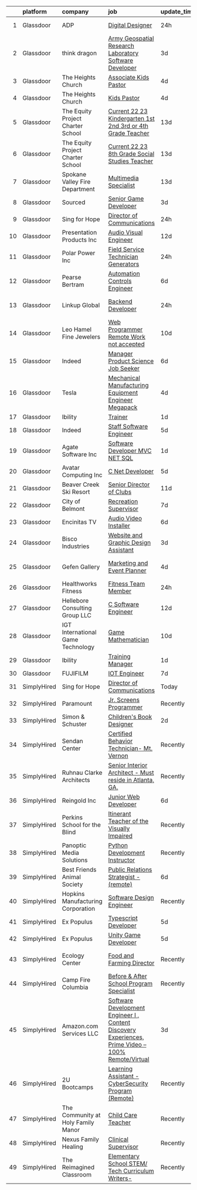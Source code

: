 

|    | platform    | company                            | job                                                                                                                                                                                                                                                                                                                                                                                                                                                                                                                                                                                                                                                                                                                                                                                                                                                                                                                                                                                                                                                                                                                                                                                                                                                                                                                                                                                                                                             | update_time   | location          |
|---:|:------------|:-----------------------------------|:------------------------------------------------------------------------------------------------------------------------------------------------------------------------------------------------------------------------------------------------------------------------------------------------------------------------------------------------------------------------------------------------------------------------------------------------------------------------------------------------------------------------------------------------------------------------------------------------------------------------------------------------------------------------------------------------------------------------------------------------------------------------------------------------------------------------------------------------------------------------------------------------------------------------------------------------------------------------------------------------------------------------------------------------------------------------------------------------------------------------------------------------------------------------------------------------------------------------------------------------------------------------------------------------------------------------------------------------------------------------------------------------------------------------------------------------|:--------------|:------------------|
|  1 | Glassdoor   | ADP                                | [Digital Designer](https://www.glassdoor.com/partner/jobListing.htm?pos=120&ao=1110586&s=58&guid=000001837dd717deadc3239549467280&src=GD_JOB_AD&t=SR&vt=w&cs=1_cbaf97b2&cb=1664263592474&jobListingId=1008164340363&cpc=61E17551093C17CB&jrtk=3-0-1gdute60dkcns801-1gdute60vgfqm801-c542f06ba7890b05--6NYlbfkN0BdBocYeX87Z3tbYO-a3tIUonBsExDdYt9uQcyNDOozXnkVd5hTI060SA16-7J-1U4gNasfzzHj8hTaHnKznjAGMTX4Bdeb4IH7DTYtpNsyEUSDcdm_rTQNTAm_mZp-MClucgbxwKAIzmHHrzlzVa-8WjdAajspBU1vwU9xeGHz4IZHth63GocuXzFn31Jjsj_S4ZpFzQ_uMjA-2UnQo1OqjwmFu-5on3DR7nA3Q2NQxiLxm6DyDXVeRMTchotRCKzfnEHv0Mctd7JwlFF6c_uFcpLHicXEQjtQY7cUk03ESQpWg_YJ88S_GRMft5HZqtfrskmNDTR3SQ-7lfv-g73RaoRUU3jliCKsXnQHZHz4tXd3L-Fe6NEauOWY4PCgdgWY2g_pMuIR7ef6DwKmduw5oiKO9gvXnhl8AlVXJqP7e74n_w5OHDFTtFINg7ds0q8FubOvL_MwXsP0KWP77WXuKjpzbkcdTjU6Ug5qaY8hBsZ_b8E44pxAQ4If23eUdjLTLzcAkJbjNJdJRnj20ulf7h_t4csXJ6bZtRdzsae62BUtB56W4itXO-D5v0bsEG0%3D)                                                                                                                                                                                                                                                                                                                                                                                                                                                                                                                            | 24h           | Roseland, NJ      |
|  2 | Glassdoor   | think dragon                       | [Army Geospatial Research Laboratory   Software Developer](https://www.glassdoor.com/partner/jobListing.htm?pos=115&ao=1110586&s=58&guid=000001837dd717deadc3239549467280&src=GD_JOB_AD&t=SR&vt=w&ea=1&cs=1_ed69733c&cb=1664263592473&jobListingId=1008158410222&cpc=AE484BB564079092&jrtk=3-0-1gdute60dkcns801-1gdute60vgfqm801-a152bfa43b9b9e6b--6NYlbfkN0ACTeRvGRFS6hadW-07x_K1RnsIE8OdH4tufuZ5eRAiXiBMjpttGdYmttH68yNR48DRuxDYwRlyUrQ7HEIkoVcvVDfboow4HWxBya_PgPjwhi5z7LlqntkHLwcvRpqCTa9g2y63XpVZmp5q5-HvirU-crutFGiesJuafjy90rlW0HMrsrIAKbuSxvTauC8IZXR3W-x1FDA23p8zBEmmBZnzELwg4cu26SAdgjvLcXnSbqM_mIt0B6TzT8i0ET3wGlUzg_3BmpzLH7S0IiXe_AVlzNYwjv8YLlg2L_KC5uVox9hqRoaKVFYZHsaObO28Sn8mnQPHQaSRZQ_gISVqZlBRpXM7E9rF0fe7-Pdecah2ba6RZOa6hdWLh4F0JIj9Zl7nuMHOSHJ2VhE3LqYV1XWVkQEVgjmlmxfkfw0TIVeATCigKoVTEhGox4QgUCeuJipilykCFzDLaKlpSpZN-AFpiwXhy3rtb9kADrJOFznTpr1qRmkTQ2092uAv5uIrGy_m0vluVhPsKtJhYCIEGQYN8NMaQe50H1cH2rxAnrP-tWtqJpx-cHWp)                                                                                                                                                                                                                                                                                                                                                                                                                                                                                             | 3d            | Fort Belvoir, VA  |
|  3 | Glassdoor   | The Heights Church                 | [Associate Kids Pastor](https://www.glassdoor.com/partner/jobListing.htm?pos=110&ao=1110586&s=58&guid=000001837dd717deadc3239549467280&src=GD_JOB_AD&t=SR&vt=w&ea=1&cs=1_b1ea4a06&cb=1664263592473&jobListingId=1008157025775&cpc=CA71C00C0B35B860&jrtk=3-0-1gdute60dkcns801-1gdute60vgfqm801-9a896b2fd7fea96f--6NYlbfkN0DLWr0FuvwmpNY589ecXM0wpB-l41nBtAe9mv-PvJGiqdBNCD9kFUaafqc19tVOgFvulvxJtVMXP2cAs3a45udw881bS6hxwH7XrBMvjkwlI96io14WN18LM5miVSGeU0uPcp66YBEU9kEyqDDFIn6VlhJw6OcgbSNQWItIPVYJ0akvb4DHJnDNXmK9HEbUtZQMub-CgcflKcLWI2JKMP0SmDEukcLaUKRz9l7Ls8FBaKzUeoZY9oTnJsSjJWshTcZdCVF6PntxZK16dQQmLkY0Gl_GusaoGmIvB1ZxbmkXt3-4T0TDjMQOd5hIsxRh7g5Z0aDJW7x2rtLr0YDkpt2_ayD-pERG_e7UlnxYTJ4FNowLWJTWYlY5aYAUvQRnATIpdnfb-NYnjd84Fx5smaYP8zCUpjg96i1svyrxwUfvOABKYG6rIEdIAYiUETOWgGaHKghQFGw4VIxnoQwvIWeaVhEUaFZ1Y4XkIjOpnS4-0kgyWzm3_uZQlHhwg3IUmoFnuTyRBNG5xw%3D%3D)                                                                                                                                                                                                                                                                                                                                                                                                                                                                                                                                                                    | 4d            | Richardson, TX    |
|  4 | Glassdoor   | The Heights Church                 | [Kids Pastor](https://www.glassdoor.com/partner/jobListing.htm?pos=101&ao=1110586&s=58&guid=000001837dd717deadc3239549467280&src=GD_JOB_AD&t=SR&vt=w&ea=1&cs=1_2f8e8b52&cb=1664263592471&jobListingId=1008157029926&cpc=CB3090077F653F67&jrtk=3-0-1gdute60dkcns801-1gdute60vgfqm801-66a268982be39739--6NYlbfkN0DLWr0FuvwmpNY589ecXM0wpB-l41nBtAe9mv-PvJGiqdBNCD9kFUaaMoWXKkg3PmIH0Wyad33Faeue6IyvMpJHCe7uc752UIAcG6Y6NFdyPMvCyVFRa37V8sROPrDqZrYWTcBNUwHJ_eHHIcy6MnlomKh-W7sUQ6eoSnU342nXH-Gx5lt2XD6L6cFdgRJNEU7McuIbmaSXiy5ilbxLwlHeD9TTPxeyjSs7SBLUA-bEY43MfJv1jgk7uNfHfyO5g7N6_1dSLSWY2K_vo7OWSXX_l1EGlzOTUv1edJiTdXNYnmDSf9WG9I2A1ilqNyRHeOZqPsooeZNFi7otPq8TcErDXgsP0gTCSknjjORnOwTY3n_DqV5AIbLndpuWs_CxCY_9WGKL1B4FcC6SWAItnR6-wxNnNZ-LuKOEAICh9dXJu1pIgiRTBhx-gpvQOln3H4jkF1idh1mMTq0paO8s1ZbzkMQuzA8KEMADlwDm466bjv6T8MRnmx-WgkRN8YHljuPHEquYJ9HZ_Q%3D%3D)                                                                                                                                                                                                                                                                                                                                                                                                                                                                                                                                                                              | 4d            | Richardson, TX    |
|  5 | Glassdoor   | The Equity Project Charter School  | [ Current 22 23  Kindergarten  1st  2nd  3rd  or 4th Grade Teacher](https://www.glassdoor.com/partner/jobListing.htm?pos=130&ao=1110586&s=58&guid=000001837dd717deadc3239549467280&src=GD_JOB_AD&t=SR&vt=w&cs=1_48e3ed1b&cb=1664263592475&jobListingId=1008137198642&cpc=BC94DADD91C18169&jrtk=3-0-1gdute60dkcns801-1gdute60vgfqm801-28ac9848ee1674b6--6NYlbfkN0C93upiE8thzg6xsLTjPJKvu7gGlu_IOQbmT2yelkdLsJXzC0kHcpQF3anZ5LRxxNMPTaK6ChwGJoP4zXixlMq3HTL3iu_uhnUEv7kBpPmNt6qlT9wIwWEuwo8HnV8tMxoAAq70Iw0-nDKpyxBmKmJURlLQkBG7I3fBlwr9iucck0HrBGX83dNG7mgH5i3z1pJEm1n1FerXMAVytVfbHlR0Ox5aa60HgFBgac3JtJwlRtC-VE9BXyEJktsIJVD9zkddit7WqPyON1I2GU3lchSFTKqw0K-GS4USVGqygVmoPbMHq_DknLktJmXat7qpPOVE9jh_O1uE7StOCpujAYfq8xpGVJB36KuWclOamgm0YDdChVJEljh0F4Jt6ay48j8_NvxfUkkBMjdJ1dhHjfVWPxwNj2fW1DuDccC_M4mj1RkOYJDCT3nx6-K3RpMBigY%3D)                                                                                                                                                                                                                                                                                                                                                                                                                                                                                                                                                                                                           | 13d           | New York, NY      |
|  6 | Glassdoor   | The Equity Project Charter School  | [ Current 22 23  8th Grade Social Studies Teacher](https://www.glassdoor.com/partner/jobListing.htm?pos=102&ao=1110586&s=58&guid=000001837dd717deadc3239549467280&src=GD_JOB_AD&t=SR&vt=w&cs=1_c8cd73f9&cb=1664263592471&jobListingId=1008137198643&cpc=4BE37DAE121B9405&jrtk=3-0-1gdute60dkcns801-1gdute60vgfqm801-71500745bc100390--6NYlbfkN0C93upiE8thzg6xsLTjPJKvu7gGlu_IOQbmT2yelkdLsJXzC0kHcpQF3cqYYict25-XGwHYEPkxvMgG2_LIzGOnOV3ET-4W9VHl2gDSJvlmBhkPL79T7iH-bcLV-V7Tf7FeR2h0dyH9mq0WN_A1DHyl-9eB-WxdDLS9-xLWS-O3iXVXKZg_XMfdYrx1mFIWT7mpGxOceZ-Y6gyHuZydE8yH2M2FgmGL1HH2sRfD4E0HkW4frDCVJwPtZsfiXLAILLR2YtAQ4hRfeIXw-TY9ddakRMrjt_B72pirx9xAjPj1r0ht2Nl5CNi_A8Z-ThVS7oEXhnssmPKfuLKSI8uoQCk-gnxBroJhX_ZTepelKNEW42JhPt64ELlUYcJFOtvGv0RcRfIVutBovwWBA1xfjO-hAYXjgFW32DEeb3VShpMAPb8UGtSwnOaTUrCq_eWtl1k%3D)                                                                                                                                                                                                                                                                                                                                                                                                                                                                                                                                                                                                                            | 13d           | New York, NY      |
|  7 | Glassdoor   | Spokane Valley Fire Department     | [Multimedia Specialist](https://www.glassdoor.com/partner/jobListing.htm?pos=121&ao=1110586&s=58&guid=000001837dd717deadc3239549467280&src=GD_JOB_AD&t=SR&vt=w&ea=1&cs=1_db5f802d&cb=1664263592474&jobListingId=1008137683547&cpc=4050D81B60456B41&jrtk=3-0-1gdute60dkcns801-1gdute60vgfqm801-8b41addf6e98c362--6NYlbfkN0C2SVAOpOeIWQkPp9EeCSLxTLheLRty2uanDx8E9nXZ3g7Cffj4cvvBc6Luu62IeSh63Gjc3BiW3gHdmv27RBQ2UL3xAtjI2M7F8vNeFdUoYhfkPoAzoA0biGlhf8UxaHD_fnVBWElKn72wxuIyPLi2C7nI5aNoQIc0hx_jM6Pj1zjAGFYnWoNtC7o9uIl7kc6gwah_DdSRods_1bhlOqgq7wiQY1IudNtQAwTO6gp-yQMmAPwq9pCDWcXBqlrIasTrJbQF4e2zK5rhyxkok2ol25JGM94o-hhlZmeTdgJEATs2pUHUf200PjvUKfB9XMZaW4Q2eB1oT476DEZRzcHDSwI_9TdYS5b6rHxv4g1sDewG9bqLlZCDnTRnrlFWtVYglEnIFLMthdWtLIxcTlAHjBTKjw5gTN9FnjDVmZhTWfXZ8rtYWlshKqq_gphXXQ1_Z3GCf8CLKE_04C1DA4eGh358o3jpXR1lGhdnecv5a0HXS0JYW2uTiQ277mWJsNQYJBBGHpL6PQ%3D%3D)                                                                                                                                                                                                                                                                                                                                                                                                                                                                                                                                                                    | 13d           | Spokane, WA       |
|  8 | Glassdoor   | Sourced                            | [Senior Game Developer](https://www.glassdoor.com/partner/jobListing.htm?pos=104&ao=1110586&s=58&guid=000001837dd717deadc3239549467280&src=GD_JOB_AD&t=SR&vt=w&ea=1&cs=1_945d0e51&cb=1664263592472&jobListingId=1008158649368&cpc=06435BDB05479ADF&jrtk=3-0-1gdute60dkcns801-1gdute60vgfqm801-1eb3b0d771a41784--6NYlbfkN0AQtCoWIo22qYMy0VnBT_-Ke7caQrNIdlGKghY1t5uMcYgXX5eCR4v4bM9eKA-R_d0NyZcdiTBPWFFX6fwOUeXSg2ExEvl1onRbWCNpe0KZoQPH3a8N1SgVG633K_-FkMRXaFxBCMRVb2qv_f_Hm0hCpnjxe68hhoHj_G8GxtA9UsP9fGsMD3qmwfqfoVtRtWt0WFqaTlMyhRy3HwGYbwMJuBNPiKsC9HY9M7zhvHWBYFpkvktTtZSNagz63AMVafxRZloHA6mpCs0l-gFDNp11Re-Q5mOkmrcHzskCE6d5nVAWnjNj2w2TOXJ8fWXfptgE3GNGcjlMwmBqP7z_-yj8GpWTORk2jXf7ZFTji-k-fySQYJ_eJkMMKEjwMaW6N6vP_76HPQ5BPxY4QzjnTT247ZfilmtHNoCyLMQiDDbqqIUMSnqdRD8LqRrEthQfR_m7__I2_viYrJtaq-oxOXslEeToijbrV0Q65jZXb_fE38bJnqSYKL7Em3KagYaUiWis58W9v4ofOfocBo75ueMS)                                                                                                                                                                                                                                                                                                                                                                                                                                                                                                                                                                | 3d            | Wake Forest, NC   |
|  9 | Glassdoor   | Sing for Hope                      | [Director of Communications](https://www.glassdoor.com/partner/jobListing.htm?pos=109&ao=1110586&s=58&guid=000001837dd717deadc3239549467280&src=GD_JOB_AD&t=SR&vt=w&ea=1&cs=1_4e97ef0b&cb=1664263592472&jobListingId=1008163277140&cpc=D3E44275D43A938E&jrtk=3-0-1gdute60dkcns801-1gdute60vgfqm801-7f890bd086aaf471--6NYlbfkN0CAfHXrmJVe5lfelMBu2aCoiJ4YvGmzvgw5vyZrlVgCWzOnvvsIjk15-ZDV0UbTqgBc_LTocwvT-s95hF4hf6Gy9ozWtNLfYsdmvK1U-bbLsd6-BGfrEB9W5l8mz6Eiyd57su_0zo5S6zI3TnNIQ9iicHePyPo2JjtmjByFLUKGuplLUEvBHmZUMOrn3BmPy7aOqPPw2BBpNSpyDyx8nBcsBsyRgjhJeKIUOsAeR2udByGisH_qUC7A3749I1YBLQElv9itcejJ4wxuIvn3Uy1Arw3d5Xt8f4aA6MgRdB5AKzXGyglzzTEwjBjR18zSBy6xnMQ9cm3_kfwn82d0sKNLVMqpPe5lk2CW2EW2cJ2mKSbIVHg2i9-Zr0J6OtWVJ2SXx_RExawdmu0cd3y_KwohauFCE-y-m5j-mHzRaMneKZz085kx-l84Y1RIu4zcJycugc-6KBR_h4lWh0F_2LHFu_SAgS5hLk_1tE4CNirYvZn3_xU2Twh_eBwoKd-VQXpgLvWBO1jxsw%3D%3D)                                                                                                                                                                                                                                                                                                                                                                                                                                                                                                                                                               | 24h           | Remote            |
| 10 | Glassdoor   | Presentation Products Inc          | [Audio Visual Engineer](https://www.glassdoor.com/partner/jobListing.htm?pos=106&ao=1110586&s=58&guid=000001837dd717deadc3239549467280&src=GD_JOB_AD&t=SR&vt=w&ea=1&cs=1_15d2b523&cb=1664263592472&jobListingId=1008139747241&cpc=0CB11CD7058F7FAC&jrtk=3-0-1gdute60dkcns801-1gdute60vgfqm801-c7d6d51eb7e45860--6NYlbfkN0DukAwDndutArnS8OT3znlJ-TW2KpK_7rZjO0LfXc6UVMwJqLdD1YJP8SDRF_NHwyxts_RCsiaT-Z86VeDUyE0hHOmBfzCBXE-SSidI87TkG3eIlDjidjWDLii0-bPzX49fxqwVr3h-RjXRUZ6oLVfujI85f79Zxnkcm2YBIb2jTy5SOnbDNyzA-930Z3QPEDCoQqj1L1Xl2vjcCPIaZvCE_J-B1MwO8FA43fKl14UL3cpiHfuZONbh6_qjuvKodpmiceA9B0tDK_ZAvTznJtvFFF1ebG-Gi5nimmHu4W52VaQ91nAZOHHdlyZzXbAGvuI4Yd1plQrmP688JdpB2pVI4e5UbrvILrSkVPjKNHoQSzAWW7VOYgMwr06BRMi50eBcvu2PlXym2UQ3x9bjsdA-K6-fUUg799miTyeB5vBFUx8wVrBet8MnYKcOolTJ6rUjb-1MiCxN9mMyFVamS3VG8nruq4hJzxpB1R5PW47Xx50ON7WyLN_9ykLNIf3yn9oYGQ7Z1EyuGA%3D%3D)                                                                                                                                                                                                                                                                                                                                                                                                                                                                                                                                                                    | 12d           | New York, NY      |
| 11 | Glassdoor   | Polar Power  Inc                   | [Field Service Technician   Generators](https://www.glassdoor.com/partner/jobListing.htm?pos=111&ao=1110586&s=58&guid=000001837dd717deadc3239549467280&src=GD_JOB_AD&t=SR&vt=w&ea=1&cs=1_ec8ab161&cb=1664263592473&jobListingId=1008162732497&cpc=4686BD713E9E5684&jrtk=3-0-1gdute60dkcns801-1gdute60vgfqm801-b2ffc65503097c13--6NYlbfkN0DdNONLqhA8z6QrX6vw37qu8cGScUjPKwqVQr3YAsb4-2JpYi5_xUj4QHjh86oUKmv1Knn28_bjd4dTticYLwyQuF6jTgZCAv-p0fLGMvw9NTUxHrjLeaOyfHX_SpIDmYhNAyfWJNrTGNbWRhwScEbONg828kI2AIt0u8AsPaWT0APGhc5vqWUwlOCgq-0olFyX8tJCmtG23e_zkaVw6ocZdO1yNP5qR94UKUILVIGeReBz5Oaf0BSZggu22XTTSsJpIDcQZ5Hch-gqalB5EDzGCo9RLh-kWm1oWMh06RauoeTAmhWojiIsmxYoBYIvBlsSBxEXWv51kEUMUro57VWr_I-__8EZwVQV3ZSTXsUiEXdct_zjK33na1A3vkEOK7ap_SFP5FE1PHIEM7vtj9PrA-3hjcBs59c2qJMi0Ue5da6wmdjhy6bBkMp4x50nRGtcueYFpgeNQacFGrbfmKfvH5Sm3o13n7imxenJJRrjEOL168cXP8x0cwTqXiNfclPc8YpborOZ6Oed6S6VVGhI)                                                                                                                                                                                                                                                                                                                                                                                                                                                                                                                                                | 24h           | Gardena, CA       |
| 12 | Glassdoor   | Pearse Bertram                     | [Automation Controls Engineer](https://www.glassdoor.com/partner/jobListing.htm?pos=103&ao=1110586&s=58&guid=000001837dd717deadc3239549467280&src=GD_JOB_AD&t=SR&vt=w&ea=1&cs=1_380b9319&cb=1664263592472&jobListingId=1008151389038&cpc=85C013BFB7B0E36A&jrtk=3-0-1gdute60dkcns801-1gdute60vgfqm801-74087c6acc82e654--6NYlbfkN0CRKHnxTCul1pT3kz1fsqWSNMUdhG6Jxh-RZh2TOeRNQ6d0Dcne15dTxmy_4bDnEE0tJdG84S74ViQK7cf2efh4QkEOQWewN89lJuSVM_2robn8v12yY91mlNoJCa_nOYHn5xiSg6VwztqT0hq558K_Dbqr1Rr-lArwCvSwCscmwIcHyIGI20lN7vMQqS3Zx_k5mXWOii9cTYHjuTaAlecszIfZ1bhp12dvvsI5zCctxZXlPJEIpUQ_d1gqnB78AUfe247E7cBYUIIsKypPjlKWz-beMcWvj_jyV_GSUXB0l9EvCCMgIQ8eNfu4QWa85JhnIl2jmwA03-CC2ewdJQZDbt2DO1csxNwri9_KpMSae3mBgIIcKBAlJseTTusk8XVmW8W9tloOp02IkrSrMxj3FTyyFATHX9s4tN9w-YnBijq5sG5rm0FuWVh-FBmCCy_Qd5wPA6zmJcItIZMg70D3_MVj1oTAyILSNDUkE-LiOqlIxY3GWYK8cYDLijBVfrDTy_YykrRrWoXVX6t9Zp7v)                                                                                                                                                                                                                                                                                                                                                                                                                                                                                                                                                         | 6d            | Boston, MA        |
| 13 | Glassdoor   | Linkup Global                      | [Backend Developer](https://www.glassdoor.com/partner/jobListing.htm?pos=114&ao=1110586&s=58&guid=000001837dd717deadc3239549467280&src=GD_JOB_AD&t=SR&vt=w&ea=1&cs=1_cb4dc756&cb=1664263592473&jobListingId=1008163903455&cpc=F929909D2225707A&jrtk=3-0-1gdute60dkcns801-1gdute60vgfqm801-e564f41bbab63e4f--6NYlbfkN0DdNONLqhA8z6QrX6vw37qu8cGScUjPKwqVQr3YAsb4-2JpYi5_xUj428E_LuaMDrqxtCctLvpK1nibVPTPXOTojtO8YSZ4-b9rzUQiI72ujAH3wiZMRgJB4VirWftcFhvNnrAN8jyMzZdyxyjuXbZj0wO3Wp1y-yDWvUfez201j0jnE4TRWH5ChVRv8mbCza-YrSyYjMlm-BtkaLnlqc3bzxYaCYciaQQ1cKjNq8aJVNL5b0E5-5EnjGGRUk1YspITl6YPJFsnapN9bC31VFtMtMavLE2vI9N0AGvsPsA_zF6O6QVA5xwNNk0WKn0OFZuqbyExPy7ogcq6sfnrnNujV4Sexyz8_wtZzFRuf8c5juAk6Z4zSytjBhgZS33M-a7xEc0ul3Nt0q5U0iwntbZ4TUVVB3vJU-P5RRh1uUI_qO_aVjVauYGCqPRhxtdsfMB-Z4vf7KA-bMgS5T7OxSdfeiw2tzsWJfkRLcW964ZOS40gzFHGlFR3IBmXUsU5OeKcA2N5q1c2v32XRkoNGx2Q)                                                                                                                                                                                                                                                                                                                                                                                                                                                                                                                                                                    | 24h           | Los Angeles, CA   |
| 14 | Glassdoor   | Leo Hamel Fine Jewelers            | [Web Programmer   Remote Work not accepted](https://www.glassdoor.com/partner/jobListing.htm?pos=105&ao=1110586&s=58&guid=000001837dd717deadc3239549467280&src=GD_JOB_AD&t=SR&vt=w&ea=1&cs=1_54fc1463&cb=1664263592472&jobListingId=1008145757844&cpc=082A188D6FD60392&jrtk=3-0-1gdute60dkcns801-1gdute60vgfqm801-7ba9e9ecaa7efd35--6NYlbfkN0AIbdGN8qHSlJdRJtIj-kbIZHHx5NmjNzPvKqF26wG9Y9ftjo57tMC0rcI3tIfTtobxf8b0wfVv1yk1sDdPSAiQSIQUTOebh2eXtUvrP-4CgrfXuSsHVgROeG4mJIN2IikL9r0rHYsl7drP8QBHoix8W1lQ9CanRs3hmXbU2pe62w-s5tOQ1wFUGGQZStpPHbNbIsnO0zkdQzZxVhSVbr2EvS7AkWZNt38SuGE6NYmFB_MNBcOZQvynCGNmJMkNaDvwTLj9-mJ_DR7lQ1KegTjHyDcXWvQC9cDy-3bPjuS58zO9eYZUQEeACyS8xdZf-cU4ZR_E4pB05GNB6GXAHj8vi5Yz6TdadLKxDVFOGkYSnu2t7Y6BoCNSnKL_6J4OC181bAcApjaZxzlcDClE3Iw3L0Yh4N0DUPmQXEhP434dZ1hLyMl1yZDU1kQgHLwNlkc8S9KKGuQfUNQ6mkY9qzHgtP3605TTbLOwHyweLy6pIwrNtA59Y6DRaKC6UPZ4tBpkNKysj9Y2lFiyZJlzcEkSC7-gd_UYlNU%3D)                                                                                                                                                                                                                                                                                                                                                                                                                                                                                                                              | 10d           | San Diego, CA     |
| 15 | Glassdoor   | Indeed                             | [Manager  Product Science   Job Seeker](https://www.glassdoor.com/partner/jobListing.htm?pos=113&ao=1110586&s=58&guid=000001837dd717deadc3239549467280&src=GD_JOB_AD&t=SR&vt=w&cs=1_d9a867fb&cb=1664263592473&jobListingId=1008151315862&cpc=020BE1DDE5A95971&jrtk=3-0-1gdute60dkcns801-1gdute60vgfqm801-aa49f5b907afdc0f--6NYlbfkN0CiRNM7CVr8YueLFKlzwbFWI0o7IjV438l4sVrvKZ0flpURU_mqoI8E-VxPfg2eTCFuVwOjI4co1T5lvb7_wAoRsRR4qc1F2nUV3FwbFhaJVtU0EeJx6NnRC4EjkoMEQ2ISXKBE2uHONEOVrIZd4C6sQREiq8xij3u4Me7qpBNMwhG9M0EFPUVpbjyWxk8QrQyxXYY6RW5qSNZ1qu6N2Z_aoFE5CdSXF-2xc8UDhuSDIDc2efTio5_1sO30DZtUUclMEJ5BANAr1q_Ly1FfOvNcGRmW5LqhP9WR3UKjZpIWSNfQbY5WRYDly4hRgCa96hCX8IingClb2SYwEjCbyErel9ufO0ebIt8NEnZR9BGaE-ypxZnktLKSnMxLGaO1HfmZdqWBDynuyf0wp-YpqPnIvwxFJbxJ6crwK5pTDUvrmzU68WamZUb2AMdxncpYDG8XUBoYEUHQj7rPgcZHDsoCGtY3mqv0ws1kU8MeLunqK3q5dKISFnI63WCfcYKcqZN9TrLRH7RVlcyLHZmhBZX8a6eIY18NDPCGSopWWYxeScH25J0tFuCxevwoDSmyJf0%3D)                                                                                                                                                                                                                                                                                                                                                                                                                                                                                                       | 6d            | New York, NY      |
| 16 | Glassdoor   | Tesla                              | [Mechanical Manufacturing Equipment Engineer   Megapack](https://www.glassdoor.com/partner/jobListing.htm?pos=117&ao=1110586&s=58&guid=000001837dd717deadc3239549467280&src=GD_JOB_AD&t=SR&vt=w&cs=1_35215070&cb=1664263592473&jobListingId=1008157141546&cpc=9908D8D4413DBB8A&jrtk=3-0-1gdute60dkcns801-1gdute60vgfqm801-b7ed9919992b4a44--6NYlbfkN0BkX03mv_qGbDFMol2YHqLRvzzvm2LmpzMO_FcYL_FtJlnJTzsjtFTdelRG5HbGrIeCZP9oCSI6IvvodQ-Jl9uiLYaJzVtFqKQo7pJnXMt9rj3lEnOPDc-BChhJ2m6q3acbiXqe2CD604S570EVWXANpgQdi6XSevCvQ3V2zwyYZUfqi1VC6CuxkNxx93bjo26kG3kE4_j2bnwL8J_0TuQZ20YmgCYd4623rbLJSBn7dDhbGd2akLJT2i30OqbkYgti-GqhLu2P-vvxN6LAUKxdr_XRRXnUnSbznepqfJmEJQ8onots5cT8CEUep6ecUhYxhB7-JYmkLb2kMMQ-eerlHOqjIVGX3sui4x3ehGDjRmo59UozSXx4vvgiKNJMy1N_YHIlb40T29_diBSZS88tgTMYizT-lZWhU1ByJcIGQiiXIUNENlMmy6ecsVnEXzXf1dEqQ6VEp5ISTynRZ2c6wuu6sZ0Ltxf1Je2IEJmzsnUQxPmtlJABMOgnmfpM3NRncNSu3G5g3sQWpB1kfzUZ)                                                                                                                                                                                                                                                                                                                                                                                                                                                                                                                                    | 4d            | Sparks, NV        |
| 17 | Glassdoor   | Ibility                            | [Trainer](https://www.glassdoor.com/partner/jobListing.htm?pos=122&ao=1110586&s=58&guid=000001837dd717deadc3239549467280&src=GD_JOB_AD&t=SR&vt=w&ea=1&cs=1_c5c99372&cb=1664263592474&jobListingId=1008160552637&cpc=59DEFF8D475298C3&jrtk=3-0-1gdute60dkcns801-1gdute60vgfqm801-55b4c1f83464b937--6NYlbfkN0BdDHiSlq2TKVYTvK036ioTcRDjelCKzvFOpLFiF--0iYywErtz7uGZC0Bhr5PTZoyis87B77T0TkJiaUiT3x1B93kUBk3cGHN-CsNoQUCNKPw-oXzWtPwanKgBFgjQ7_vw3RFB_4Q5XqDiWmfF9XvtRt6vqfv1wQrIIxYTf2tkYV7A2GmXFnUQfEQIpnml87gLURsjOn3t3ZCM3qkaOr9Y3Q4P-wKVRYZviHN-w_yjM-oSSz6ZX4i3PJkrO-2Y7jFmmOSNhuqz5Sh-3kkZ9IRgtWxJ0I5XfY6NkZxAmeKvzcBiR3w0wQxZkp4Qpe6Znx1zJfOA7HpVWrxCa5VnxcA4b1Cbp-DZpIdyhvDnmuEhDA4Pj_sxSKohBUrC8rZsK_gVYUwpHd60Yjflt95woKRPk5b7dKF_CQ3X-5Ojaprf5pXVHN5rGAjX1B3hxoT2u1rr1UNhbwiZweiS8ICal3zmKyzgCQBf1IhdE9akRBgZCfUoFOUvNNuL)                                                                                                                                                                                                                                                                                                                                                                                                                                                                                                                                                                                                              | 1d            | Remote            |
| 18 | Glassdoor   | Indeed                             | [Staff Software Engineer](https://www.glassdoor.com/partner/jobListing.htm?pos=108&ao=1110586&s=58&guid=000001837dd717deadc3239549467280&src=GD_JOB_AD&t=SR&vt=w&cs=1_5e6d9063&cb=1664263592472&jobListingId=1008154057488&cpc=C5C93DE40C8A001B&jrtk=3-0-1gdute60dkcns801-1gdute60vgfqm801-a54fe9602c8faf8b--6NYlbfkN0CiRNM7CVr8YueLFKlzwbFWI0o7IjV438l4sVrvKZ0flpURU_mqoI8E-VxPfg2eTCGjQqbmlFBgJh9jPgquhfbvEIYXnp8xWw2cJLxPcX5Uysqb0jM9a5GpSvFtkMPIyVLqZiWYZytzcidM9BO9EAV3oCE2lN3iC9xGGIYEacxlz9Z_KjW_zemirhe4gVzcbLpXVfpHkvpTqEcanui0rj7Siy5m8TB73byQ7wL2Vfl2nbqr0IuG6vVqR0LFUAzdd1phC3OwTPgYGt4_slfsgePwHQq39gWglZMpz2YMR5mzTLTmgUmK_A0DuawI4Yc6912y1p9efQhnvMIMm00vX8uWEEKKJF-WA2BixQOZzDu7c3IMMT7Kb3BQnMjnYw7gr759dU3YBWsAzGKLircvKJ0ywbylUudMFJc5ZEdKjgdx7OZPIVyVBRnWf8TCGqhnvPkM3-78tRkCJM4ZShrXfOnXq6Yu-MZ5w4rGckMKgK1o4Re7jYxW5JguwdPBxVCJKB2DHW-9eV2G7XN7vtZANaSmVFVCwxm6jiYztK7YXIwq1Vyb9TxWST4dOB1Flq3WxWg%3D)                                                                                                                                                                                                                                                                                                                                                                                                                                                                                                                     | 5d            | New York, NY      |
| 19 | Glassdoor   | Agate Software  Inc                | [Software Developer  MVC    NET   SQL ](https://www.glassdoor.com/partner/jobListing.htm?pos=126&ao=1110586&s=58&guid=000001837dd717deadc3239549467280&src=GD_JOB_AD&t=SR&vt=w&ea=1&cs=1_f4ecc05a&cb=1664263592475&jobListingId=1008161288032&cpc=87034903B3AB482B&jrtk=3-0-1gdute60dkcns801-1gdute60vgfqm801-e09e8bb197511c87--6NYlbfkN0DAwgduWqBP7ymGN-lTADpinz2i-23XbRAyg5ywqS-MDYgqLdDcrWlk-ZdMne7msB_5fMI7t67bU5hjVcOhIpqoAd4mZ6jad_K6N-h6BFU8WD-tItshCJzW60x6gz21p01ncQ8SW_HJuM2VVgyKzGozShEN0xYrGbCN_PPofsY5te1t9kcs-kxRqxcYPRbh_bzOELazczBTSdo6s_IKhQcluGnxvfXV18-IXZqdfYdwQuThICeQBdsUkSqYUvKA-jIeBYOs_Nh6L2IrBOzqdRR9KGV3EpXkrFXKV4pMbr1-wQ9gJMW3o2Ak7-h2c9X-LmJEy-3rgGHqO-LmzR1wXB_m3wsl_Hs4ztryBazlZshTde099RLD8w3wnGa2cP9pN4raeJkOLmVQ0ncM6Ku47OwT6sJGh80qTE3drXRH9A-xpmCnT7kyZYuY621T7J5ESmKRWF-kcX3wI9rshQ2tXwjUUS09RMx5tHTFaaZs6VAiY-dlwmFehEppVSGvXf9gVaZoqVbit74Mqw%3D%3D)                                                                                                                                                                                                                                                                                                                                                                                                                                                                                                                                                    | 1d            | Okemos, MI        |
| 20 | Glassdoor   | Avatar Computing  Inc              | [C   Net Developer](https://www.glassdoor.com/partner/jobListing.htm?pos=119&ao=1110586&s=58&guid=000001837dd717deadc3239549467280&src=GD_JOB_AD&t=SR&vt=w&ea=1&cs=1_61e8a3b3&cb=1664263592474&jobListingId=1008153333326&cpc=275B60D2C545FCD5&jrtk=3-0-1gdute60dkcns801-1gdute60vgfqm801-eea64a30f1ca70cb--6NYlbfkN0CHpSnjIPxMtekS58WZl5Olhjo2iWL5RjE_Boe0ccr3Fl9Gcdp22GbRG226yNjHIiBiO7c-phm3At2hLqCHNnf9wRmU-kKe1tY51oGsgF9yz5dngg3dcRTgKI3hHL9Z_IXLtXzXvVoDQzbDiJkTwJCnFzegap836JjVF7-Y6iJabCQYX8fAW-YgrtK75RlBXfZATUaXAJSQ2tK5kUzg67OvdbJk4YFvYf9EmltROfdyoecBeCDA8gDThGKBy7n0cBK9-j4jMdF3ixilH6uuea0ZU8xo25h4tHMYFps0RpLD42rovJ5mDqhFlZ2oYfqXIu1UyBNcJwdym6klw-yYfSsb79em4TrwY50U0wDJJHGOxkICxwIvI1djieYWKmefmhj3bOiuv2fqT3HkVLb2C-fFZ_e0oMmM9kMjrI-XmVESqSke8BvvdeuyfKyDNgm0U06WEFE1HJHvSIGjTWjia_k2ek-GK1Oxt24-llhrvjZvUNIZojbuerETY56gUyjZa_QY_f8XRaM-jw%3D%3D)                                                                                                                                                                                                                                                                                                                                                                                                                                                                                                                                                                        | 5d            | Worcester, MA     |
| 21 | Glassdoor   | Beaver Creek Ski Resort            | [Senior Director of Clubs](https://www.glassdoor.com/partner/jobListing.htm?pos=125&ao=1110586&s=58&guid=000001837dd717deadc3239549467280&src=GD_JOB_AD&t=SR&vt=w&ea=1&cs=1_ed6ba0df&cb=1664263592475&jobListingId=1008142557425&cpc=50179EF3956C3176&jrtk=3-0-1gdute60dkcns801-1gdute60vgfqm801-55ff7d79d5f0769a--6NYlbfkN0D7AAlhp0W5eIlXc3IH5IafMgBvIc7X2CAdlctRQxAPLUgkEzRQ0A-BNlDiEB0WZ84-yKeN1-6o8_kpNbw7cwL_X8VAv65H0wYcETkASHxugrvNMT_4iikb72LJmGugf0ML8AuZWyxnQ2_ZjRNd-lS0eR1m4lITfbsLAScmwN0o-hb1AGjnH6ALWjqk-yOmZOA7XgDIDpfFLBdVIHxGybnMEIxU3cZz8A7rhmJN3K98tYSA0Tdv3451_iuypx8F90OrMqlhecZOqfz3oG4ULWH2PnIvuNuXo1GZs94afNnSBXEti9Wu-sY1ZGjLlftIk_mOhpcyYmbxZQo-eNtdmasIVihdGI_CeXoVcOyLS2_XpUR_6x5GuaMIt19DtZbM_ZXlW3txOEUwsqEWG5Oi28PmJSZ3HBS_TodiyUoPq21Usrn1anSHAMmw3gnsAA4TBa5yxxxcSgyL868EXiDd5KMZeQQq2e8-jjR1cVYfCz65JZvN96bfu0YkmtZ5BYsvGDJBAY94jGph_x3ZHAkgFjYkuPghWOU8O8RQW_Lg4NclQUTKoUcgOPNAmBIv9GNO21kZ5_GRLk83MZzhmNdCCf7FMbg3SsnzJvRGS8XB050I2rvSl8rcasZdb2ka912ruElaV2AeJEcObTaHeMU1m2RKl8qVdikfpCEzI9fwG_vXp3wUUSnCKBmVMi49pfeF72S6qF7f6IjnkhKFVhwtrZOmzoyMsC39CnSKQmImwjywWTAgtnUXk-YsZtGClHG8b-3jzO59RtORBU9wyEDKIJeLxdPITRGpA-9Dham-OOXV6PKR6zYz2WtpvkynsHvVaVAnb_mDbZ8AOGwMbhYBHMjcWNVHcNoHPKdDxb8twhIukmgru6F1tQEXgbIP0WhpOyr5mY91ZC8Q2oe5hnSGj35SpzUVeopK_c7L1dC-1MbDI-34SkMDphNBs5yHK1l6JJh1uq1Nsg8a6l-JrOvA4aSqtOE54-qlFn_QdwNSmxthwByulFjYGxIiCyeDXbAcZEdQFj_V43EE18Y53dTdTtHmS4WJxcN9qWfgA8-djgvWEg%3D%3D) | 11d           | Beaver Creek, CO  |
| 22 | Glassdoor   | City of Belmont                    | [Recreation Supervisor](https://www.glassdoor.com/partner/jobListing.htm?pos=123&ao=1110586&s=58&guid=000001837dd717deadc3239549467280&src=GD_JOB_AD&t=SR&vt=w&ea=1&cs=1_4e7bb0d2&cb=1664263592474&jobListingId=1008148873327&cpc=5FEB1BEB8E14EF52&jrtk=3-0-1gdute60dkcns801-1gdute60vgfqm801-fb3af6edc4de3b02--6NYlbfkN0DOikdwu_SKm1IQCFhonZZINvWpXk26Vd3clQ5ceGgJlaCNjsHQOSGlJmSb5SiQHHhxVn9h7AxeG2WDOwMViEzZ3TFFEEGikv0D6I_J4pdEai7PcJhrZzr0SUCDXcvMNwQ0Qh4Jk1Gr3MjziChn532SJD_x3fXQayhUbWwy_SxJV7wjdfnmhZxy8eQhc3WJ8XG7aGieGFC6j7aZxObXHmzA4bcdF8lrgoIRK8rRhXpBb4MJ2zqIM29e3sJaqK6cVKF_Cfsc9f8wqGRgXSxSvgwL9pu7ei5lDTsPHTvDDSoSVZJEZzwklcpvpMB4EEfDc8Z46ZzxDf02Ak3rnBCC8AbXooGWqSAUUjn0jACGVhr8bE-vYgbfGlqPMvFfT8Xu0oJa_f2mcPhOUdfI0QFBWnsipKAvFdA9m743DxDiP435kEX40yzAJpluPdCPHV6LUNaPV-difG83qfe4_Cas_4y2mQ07nk13QhXb-y2pKIwjq6G5w2Ei3B-rPnPRCpVPf-k%3D)                                                                                                                                                                                                                                                                                                                                                                                                                                                                                                                                                                                  | 7d            | Belmont, CA       |
| 23 | Glassdoor   | Encinitas TV                       | [Audio Video Installer](https://www.glassdoor.com/partner/jobListing.htm?pos=127&ao=1110586&s=58&guid=000001837dd717deadc3239549467280&src=GD_JOB_AD&t=SR&vt=w&ea=1&cs=1_60c8905d&cb=1664263592475&jobListingId=1008151373663&cpc=179A63ACDFA89555&jrtk=3-0-1gdute60dkcns801-1gdute60vgfqm801-6c02cc2ca85718e8--6NYlbfkN0C9EQY1vg1YE4_RY_XxVXg320jm3_Uw0CIzyE8twNxkB5i-Q7NgXC3Wwwl0ZeZW5O_4nSemj-FvGV7E7wt1k6MD1cyryRtQnDIGiEVsQM1xUbaDF4NDjHFaefjcCGDoZawynXDp1n6evl7EgB8Trj6SxID577M79Xvjm8fnJ6n-W0NiSNBzq6nbudzwzHfRSPsU8pDpyQP8MY0re6HK8Z50UwAr-TKYIX5qpDPtfhfLkA7sagB8TEl0GgUQHrw6ENv5rGyKa3RfSI_alC0MDLMkjgqS-qzfIYSspDxFhYvFpPdvPtdRmpRcQRvT0LWGbPsY_4xVX-j02wWswYZ2vXbs6gkZ--Oc8ih9zdSED5fc4CI-qeUdR83oYV5yxNrTaflXKhF9qApI_ZX8wWiA6LUUmlDYZ_x-RFQtwxoBRbPQUsSDvBppMD5qquk6IiCbohlF-jepFqhj4yfSnSJr193UzL66mNM1X2qV8ltuXWLOg2hQms18gNuFYgwUwkHN4OHcghh5Ik1qmg%3D%3D)                                                                                                                                                                                                                                                                                                                                                                                                                                                                                                                                                                    | 6d            | Encinitas, CA     |
| 24 | Glassdoor   | Bisco Industries                   | [Website and Graphic Design Assistant](https://www.glassdoor.com/partner/jobListing.htm?pos=124&ao=1110586&s=58&guid=000001837dd717deadc3239549467280&src=GD_JOB_AD&t=SR&vt=w&ea=1&cs=1_6e3bc143&cb=1664263592474&jobListingId=1008158481037&cpc=8CDBB1EC89CF7160&jrtk=3-0-1gdute60dkcns801-1gdute60vgfqm801-3c98118f6979863a--6NYlbfkN0CgK2MmrrH_g3AK8pCiBx5grkpTsio5eAxv_RDit4zeXAUKRsfz8AJIMlTD4Fxqe78409jgQd9eiT9OTHwgzLxfAAV80uc9gl5Ddi5pqQl6YUbIUOaekuwhLad_cFK-IY-FlKqXp93T3GYIM49Yvb7XOXe6_TLuNPTwd-FsOrf3VY2PLULakt0JKGPzqIcPXoD7OwQt2V0TVF8zuJATcZtVEZOEzuHFLbS93K7XUotOq8FkU3Z3uugDcBMk1ilPkOXvnnID-LE7bVKGMLIVCSPFj3pMO_qyOi1_h1f4us0TVpI6M3Rkg9eX7QxmcTV7U9JjfuIdWNBxCtziZHS-MWUawYgEzv9O189cT3q0KCrVLkTIq_AMmzhYBBp4p59WLB0ZqbVMuA5zKNtgoWa78RWe28UJ1CFtnFsgcFhbAxmPueoy9QvFxGYzTCzEKjAOLE5fsPoL8zDA9B36rvRFX2E4z-K6-3AeRoZ4MAnwOe4abqN180XUOssmXs5F9Tz_jxhDTc0CWJGwnYXiM7-y9Toz)                                                                                                                                                                                                                                                                                                                                                                                                                                                                                                                                                 | 3d            | Anaheim, CA       |
| 25 | Glassdoor   | Gefen Gallery                      | [Marketing and Event Planner](https://www.glassdoor.com/partner/jobListing.htm?pos=129&ao=1110586&s=58&guid=000001837dd717deadc3239549467280&src=GD_JOB_AD&t=SR&vt=w&cs=1_059c63a4&cb=1664263592475&jobListingId=1008156633612&cpc=608BEFD8E68346F1&jrtk=3-0-1gdute60dkcns801-1gdute60vgfqm801-38ddc3bc7668cd0e--6NYlbfkN0CTreJQc_21Z3y8lkZuXsxqBPzQ6RY00EYRYuQZI30amEQj62bMOEDPmLka0EVHVISrudGBXnu7uuMxzLiqLSAKLeGDtBekWmz89PmNUCWRtg8O9eaFWzYhWpQ8Fj7eLSbrCDl95kPx6yprfPN9fNwkYgUDcwAEGlQD2JL2YHF_WbELsxppe8uGfsIzUO0sclPiS19cuqT2qjmbq-wM0SrK8wculBB8E3Opif-5CyIODjgZa5qdpGUPVrtAni14X3MRzXUrITgHm2EjsyT-nF1c02EBYnEclXTyUxNKTlagTFEsTGyx54WnAbNDld_hZD-6AhP4t-Ro4S3WIjvoH0XqnykJ76AiNL58CGfp8bNpL_7GtRG8fTlVDDK3BwZ9YXy7gCfrd3BZQR4c0gIlfnHGwzt4i5Zbb51keM9vgjhXQJyN2tT0jvZ-1AIF8zftHOZEiu3QvQBGKYSYivDr8Cx-NuYrEC6wdNiTEI3eTNxWX1Ofy1E3rHvFAQ6BYc8ZEj4R3MVB5z1QC4YIu-x2GwSTg2rqGLWNoVDRow4s3J040ADIt_3JMTA7awjW-aHltWndbymcsJ4f8pszazZfy2EkGqkIjaMk6DqUf6cAilEoNPik8xJIYTo-sSyDPqW9bbZLO1kPbb4AHio6U9T85DIu)                                                                                                                                                                                                                                                                                                                                                                                                                               | 4d            | San Francisco, CA |
| 26 | Glassdoor   | Healthworks Fitness                | [Fitness Team Member](https://www.glassdoor.com/partner/jobListing.htm?pos=128&ao=1110586&s=58&guid=000001837dd717deadc3239549467280&src=GD_JOB_AD&t=SR&vt=w&ea=1&cs=1_8d8f6fb8&cb=1664263592475&jobListingId=1008163089619&cpc=6EF74AC2F94C1840&jrtk=3-0-1gdute60dkcns801-1gdute60vgfqm801-833dd9441245fae6--6NYlbfkN0DLxniXb9xd09bch3T7EymxCrgj1jiT2kSu__xrmi42oF4aisnIAhd1-VUc9Zbggi9PzFMBh5GX8U1BjviVSb1rxK7g--Zl-nOo1o0BfmUTcXwpZJBWcX6EFJiGFLrTaioQBo256MQNGnLHQ2vIVPxO71Pae3QTsaiNA9AZZyB_GfW0J2OlIix2OT4KuiXE_hwXMLMTwmTvcRs2EihKj5l4trqK3uGklydaIzASNmwPSPbRI6CC4DM_Si5AY9MqeYcypKHovfYBxdQnr69lHh9x9iY5ikgYVm9UkkNX8Tb_-bhIfNsx_cMtiWRmkv9BvVBS1akyVO5TqYm9CLnu_BqrIT774EJPDOorwyUTWZWDI3s5Zp_jTxrlE9jwpD5WcRUm692uGl5v7JtRzk_JB6DN66kIVrY4eH6bRS2YppjwAL1sTW3ehLE0UBsyOwJ-MZaSvgd7dRRlFM3Ok02Yj-mUmxzOaDczEeDII1H-YD5IafYKuv3fRLc9r9rWvJPoH0yoJp0tcbfUzvJfvgJnWCQ0)                                                                                                                                                                                                                                                                                                                                                                                                                                                                                                                                                                  | 24h           | Brookline, MA     |
| 27 | Glassdoor   | Hellebore Consulting Group  LLC    | [C   Software Engineer](https://www.glassdoor.com/partner/jobListing.htm?pos=118&ao=1110586&s=58&guid=000001837dd717deadc3239549467280&src=GD_JOB_AD&t=SR&vt=w&ea=1&cs=1_79adb4b2&cb=1664263592474&jobListingId=1008139158768&cpc=66EACBD3E279A8FF&jrtk=3-0-1gdute60dkcns801-1gdute60vgfqm801-153ac197919cacbd--6NYlbfkN0DAwgduWqBP7ymGN-lTADpinz2i-23XbRAyg5ywqS-MDYgqLdDcrWlkh_-hC1RwmtM1uHVOIdxq8lxAvoDxgqOL2wegkN2s8IL_nIAatjd4leifx3YJzND2wLCjX72IYVVDhhLmPf0P9z2c8vhZ8BUC3YAEhu9Ty9Yivpk02AQL13H8CDajcYBAdB5adtz777RxH_QIDbxK8-pisZGAiCJzBex34pwbIYWJ187gvCE1l8_7LFtVCtQ5pPgFZKeaokKc3Uo9oDooA--KGqL97s_F2rt095bHsuDn5SYt2JPLCEsRTQFx4xA2wAxo6ZSOcIc1yU4Yo5CORM13UYxYE15d84buHe5kdtF4mLR9mkOHy2gPvuiza7_3UXK1tPD3qzLwIftGIpweNv2GqHLRNB1E1XwSBQZp2AqkhxC093Bs6f5RMesFuqZYcZc6KRejL1p2rdgyowIJnREp-GPa9QLXApEXsJe7sSwxe6RQ_7fCiA7_WeonrDAfRRqhXllQkDGe2rvGBHh5kg%3D%3D)                                                                                                                                                                                                                                                                                                                                                                                                                                                                                                                                                                    | 12d           | Fairborn, OH      |
| 28 | Glassdoor   | IGT International Game Technology  | [Game Mathematician](https://www.glassdoor.com/partner/jobListing.htm?pos=107&ao=1110586&s=58&guid=000001837dd717deadc3239549467280&src=GD_JOB_AD&t=SR&vt=w&ea=1&cs=1_f3657eda&cb=1664263592472&jobListingId=1008144789304&cpc=0C1A14C72F2C651E&jrtk=3-0-1gdute60dkcns801-1gdute60vgfqm801-9ece98a2d4d698e5--6NYlbfkN0C3FGiAGKMufg06vyvXEyGw-21Rz5inohOPof25eO8swvLZu33mc4Ggkv0-0I4uqG6mqqm_B35f0AC0mqzm5LwIazI1yiv7sVbx5KxJja1zRVJPwo6OcIT_9rCAKM8gRC0aNi9MtY35nvgQaV8SfZuILUcFvh3uFGoWsZYmOi3e4UHxb_VmMpJj-iveqQ4tXEOnyuSLwSlw7sky3KMC-y37PwM_zE5Im8_DV6um9j-I92zkEy2cnxO2SUoosod-l82RDuACgWBCvWzxVtWJd7L03OJh-bUFVJAei4mB0EgeX6SPt9QNuRAONCe84axw5PZKpI31OvZLsKH8JaUg5Uvl6fCML-JoCt0BJbUiF2Z_gq11enrKzHZV1F8vQlDQubyo7WkzFEo5mLtcoEqMm9Buktx1iHJXJHXcTpTV00iBazhPTYlfLzUiKN1BXxLwFU3-ggpF5M7QnBXF33cj8XkmODUu12fblZDVPWbmJ8MMXBtl7eASfReHYXU24v293shlCobq_ylGA6DjMGAJs0zo)                                                                                                                                                                                                                                                                                                                                                                                                                                                                                                                                                                   | 10d           | Reno, NV          |
| 29 | Glassdoor   | Ibility                            | [Training Manager](https://www.glassdoor.com/partner/jobListing.htm?pos=116&ao=1110586&s=58&guid=000001837dd717deadc3239549467280&src=GD_JOB_AD&t=SR&vt=w&ea=1&cs=1_eef89ad4&cb=1664263592473&jobListingId=1008160549482&cpc=6FC5BA77C9A4CD78&jrtk=3-0-1gdute60dkcns801-1gdute60vgfqm801-1578ae60c46cce50--6NYlbfkN0BdDHiSlq2TKVYTvK036ioTcRDjelCKzvFOpLFiF--0iYywErtz7uGZx5RpEwcB6HCNj1GEhUz2uk-777JGA9KhDapspHf7btEY2VLszrVVGQOeVrtnTOUiLU1eSxtWyK_ImreN-XJyJ0AfqwlAZJgmvVdOvFMqOIX7nZtdOTkz6sV_NwEsR5_Lf99hsQSgZGPA3kuMEme7SkAB71D_7Hto8NdQwld03FjKVJvmy0HTWP7qG0LtLl0rKUCb188iKkXc79bwMru7G_X8uEoM8V942GRwBw12jf0hSSr_oKky3n333QVynE-VheaBG1FGkxttWRsvj3GfrJ_nHV1bfATgyg945-ILwAbPJPcjo1hIR4M8XiUJrbvNd_3EyGrIdCNOB8Hi_lGV7_2N5Taikq5DXKlE_Vor9dN3-OLkQ_W4Rn5p01ZHSC22JxcAz1jZ-B_Tr6BOLaqUSUTWAf1EBp5o-niodDqTT6i94LBR7BsWkGyEvs4--ebOi5gfcDKWgc0%3D)                                                                                                                                                                                                                                                                                                                                                                                                                                                                                                                                                                                       | 1d            | Remote            |
| 30 | Glassdoor   | FUJIFILM                           | [IOT Engineer](https://www.glassdoor.com/partner/jobListing.htm?pos=112&ao=1110586&s=58&guid=000001837dd717deadc3239549467280&src=GD_JOB_AD&t=SR&vt=w&ea=1&cs=1_fadf1477&cb=1664263592473&jobListingId=1008149332688&cpc=BC616B31DCC8F979&jrtk=3-0-1gdute60dkcns801-1gdute60vgfqm801-9b5c2d40d053bc50--6NYlbfkN0Ak7a2C2sfgNtLsz_ODk-s7cnl6CCTVPdb8-d5rAxfAZFsb2qKPmwKfTDku9L76p9fA1VAs0a9kwx0cb171B55Jr6Sqjtjq_2PRnh8S_uUQheAXmrhmGmbRUriPY_wxA97m4P0v_4G6CRWyHXCD5mL7KRvpjw7A4mF_pcQ1mppAhkOSgOgHlnS1TvVS2_0FixtjLU0gcFa9dJabzpRdbiHHhpVt1Bz3JZkH04KP_PJjxVnnpu9syi7xKzT-hOft5a3D6DoMzJVcikqq3p5Wkl_D-vtsydRNhdx1oMrKab6X_uOCba7K581eRwqKbEGq78NlEc3ecsL1887z7bWEG7_FjJNzKntyVkYXdME4f-jaxHFytSDhSqblo6tZunJaTQaePnUQeBH-DQnQhKKFVmubkiFXE5mwcP18x4OKHZYd4iuJy1zOPQx_f8IbOtFZK4pM1Kw6l3hwJVnufRMh7pnDaez6H7Q2x0rPXnqQOMBF1nhCVtvnig136qSyXlhp-tc%3D)                                                                                                                                                                                                                                                                                                                                                                                                                                                                                                                                                                                           | 7d            | Bothell, WA       |
| 31 | SimplyHired | Sing for Hope                      | [Director of Communications](https://www.simplyhired.com/job/Jz3-0tEkbRgolMnDpq7xH0OHk3DJ_AEZ7fIBWjqseTivgMys2RVILg?q=creative+programming)                                                                                                                                                                                                                                                                                                                                                                                                                                                                                                                                                                                                                                                                                                                                                                                                                                                                                                                                                                                                                                                                                                                                                                                                                                                                                                     | Today         | Remote            |
| 32 | SimplyHired | Paramount                          | [Jr. Screens Programmer](https://www.simplyhired.com/job/HjPy9e_4SV9COI9qiNUfb6VfEug3h_IpUlAKTtCk0u4l5ENB_0T17g?q=creative+programming)                                                                                                                                                                                                                                                                                                                                                                                                                                                                                                                                                                                                                                                                                                                                                                                                                                                                                                                                                                                                                                                                                                                                                                                                                                                                                                         | Recently      | Remote            |
| 33 | SimplyHired | Simon & Schuster                   | [Children's Book Designer](https://www.simplyhired.com/job/efGoGfPnOExuGYtOmYcqWTp0MveTJrIE43_qGI8nl26deNN8ywQwfQ?q=creative+programming)                                                                                                                                                                                                                                                                                                                                                                                                                                                                                                                                                                                                                                                                                                                                                                                                                                                                                                                                                                                                                                                                                                                                                                                                                                                                                                       | 2d            | New York, NY      |
| 34 | SimplyHired | Sendan Center                      | [Certified Behavior Technician- Mt. Vernon](https://www.simplyhired.com/job/SCQGxsD-0mRqz6ItPxsEOg5n-GhDn4rUU64b9q2s7-J7N_lgnoppIQ?q=creative+programming)                                                                                                                                                                                                                                                                                                                                                                                                                                                                                                                                                                                                                                                                                                                                                                                                                                                                                                                                                                                                                                                                                                                                                                                                                                                                                      | Recently      | Mount Vernon, WA  |
| 35 | SimplyHired | Ruhnau Clarke Architects           | [Senior Interior Architect - Must reside in Atlanta, GA.](https://www.simplyhired.com/job/xwDXtTWrFE92J_6982c25CzPKJIM_4CPbnbisyXExqc7QVs0nE5PFA?q=creative+programming)                                                                                                                                                                                                                                                                                                                                                                                                                                                                                                                                                                                                                                                                                                                                                                                                                                                                                                                                                                                                                                                                                                                                                                                                                                                                        | Recently      | Remote            |
| 36 | SimplyHired | Reingold Inc                       | [Junior Web Developer](https://www.simplyhired.com/job/VHbuHxbVlYCsxy9x9YTWLLsJDn0p_KCmXYyII1xXl-QWZMJWV_AEKA?q=creative+programming)                                                                                                                                                                                                                                                                                                                                                                                                                                                                                                                                                                                                                                                                                                                                                                                                                                                                                                                                                                                                                                                                                                                                                                                                                                                                                                           | 6d            | Remote            |
| 37 | SimplyHired | Perkins School for the Blind       | [Itinerant Teacher of the Visually Impaired](https://www.simplyhired.com/job/788ablg0AuYha4gFqYAs1lnf7RWsJoVot1dsa7XsiUmdR0U3KnNWBg?q=creative+programming)                                                                                                                                                                                                                                                                                                                                                                                                                                                                                                                                                                                                                                                                                                                                                                                                                                                                                                                                                                                                                                                                                                                                                                                                                                                                                     | Recently      | Watertown, MA     |
| 38 | SimplyHired | Panoptic Media Solutions           | [Python Development Instructor](https://www.simplyhired.com/job/z0ySaHm0uOnZ-cePTegAg90EkxdTF8VQye8kOHGQ3_ndwOOm7ZN9Ww?q=creative+programming)                                                                                                                                                                                                                                                                                                                                                                                                                                                                                                                                                                                                                                                                                                                                                                                                                                                                                                                                                                                                                                                                                                                                                                                                                                                                                                  | Recently      | Remote            |
| 39 | SimplyHired | Best Friends Animal Society        | [Public Relations Strategist - (remote)](https://www.simplyhired.com/job/Xw5nSNQ7-Rhffds6t9iaRTTsRiYHVhIxN2qLB74Cxu7dBJwfZWKPvA?q=creative+programming)                                                                                                                                                                                                                                                                                                                                                                                                                                                                                                                                                                                                                                                                                                                                                                                                                                                                                                                                                                                                                                                                                                                                                                                                                                                                                         | 6d            | United States     |
| 40 | SimplyHired | Hopkins Manufacturing Corporation  | [Software Design Engineer](https://www.simplyhired.com/job/qY8slYaw9wD2ocnPC4HaJoxOS535kfd1g9te5vVup0OD4IWDFxIROg?q=creative+programming)                                                                                                                                                                                                                                                                                                                                                                                                                                                                                                                                                                                                                                                                                                                                                                                                                                                                                                                                                                                                                                                                                                                                                                                                                                                                                                       | Recently      | Emporia, KS       |
| 41 | SimplyHired | Ex Populus                         | [Typescript Developer](https://www.simplyhired.com/job/Q1yBu5isQsVAmIFt5wV8Vurwbl3LRWKZy2oeVIL642qEx54OzoPWcQ?q=creative+programming)                                                                                                                                                                                                                                                                                                                                                                                                                                                                                                                                                                                                                                                                                                                                                                                                                                                                                                                                                                                                                                                                                                                                                                                                                                                                                                           | 5d            | Remote            |
| 42 | SimplyHired | Ex Populus                         | [Unity Game Developer](https://www.simplyhired.com/job/kixPF0Chv28ZsqivZGEdGm-8dLSw06Fi2pxSrWO6vE3z37Vvt7pKyQ?q=creative+programming)                                                                                                                                                                                                                                                                                                                                                                                                                                                                                                                                                                                                                                                                                                                                                                                                                                                                                                                                                                                                                                                                                                                                                                                                                                                                                                           | 5d            | Remote            |
| 43 | SimplyHired | Ecology Center                     | [Food and Farming Director](https://www.simplyhired.com/job/HP5QNTAMCvFikmtDfXcdEQfJZUru42JrMETYZMUxyTaYJorh2zp-FA?q=creative+programming)                                                                                                                                                                                                                                                                                                                                                                                                                                                                                                                                                                                                                                                                                                                                                                                                                                                                                                                                                                                                                                                                                                                                                                                                                                                                                                      | Recently      | West Berkeley, CA |
| 44 | SimplyHired | Camp Fire Columbia                 | [Before & After School Program Specialist](https://www.simplyhired.com/job/6G9k-D_qge_jjQKNjtLpx8EWmkt0Dx-vvfx6PdG3OhPou5WAmzCt-w?q=creative+programming)                                                                                                                                                                                                                                                                                                                                                                                                                                                                                                                                                                                                                                                                                                                                                                                                                                                                                                                                                                                                                                                                                                                                                                                                                                                                                       | Recently      | West Linn, OR     |
| 45 | SimplyHired | Amazon.com Services LLC            | [Software Development Engineer I , Content Discovery Experiences, Prime Video – 100% Remote/Virtual](https://www.simplyhired.com/job/mrBi4vXV0p7RzERtUio2er7pUP7SULNqudVimRFxdy6xNUOTuGbg1g?q=creative+programming)                                                                                                                                                                                                                                                                                                                                                                                                                                                                                                                                                                                                                                                                                                                                                                                                                                                                                                                                                                                                                                                                                                                                                                                                                             | 3d            | Texas +1 location |
| 46 | SimplyHired | 2U Bootcamps                       | [Learning Assistant - CyberSecurity Program (Remote)](https://www.simplyhired.com/job/HeSAdNI5KD2rqrQqcpOC_Cu0oMinvGpPwinhXj9YXqE7e5uxM4SKeg?q=creative+programming)                                                                                                                                                                                                                                                                                                                                                                                                                                                                                                                                                                                                                                                                                                                                                                                                                                                                                                                                                                                                                                                                                                                                                                                                                                                                            | Recently      | New York, NY      |
| 47 | SimplyHired | The Community at Holy Family Manor | [Child Care Teacher](https://www.simplyhired.com/job/AOKgnwsnUKzxzUfYVXB8mgrc3aVcac8tBsHuHQiPz2q84Jdsf_IX_Q?q=creative+programming)                                                                                                                                                                                                                                                                                                                                                                                                                                                                                                                                                                                                                                                                                                                                                                                                                                                                                                                                                                                                                                                                                                                                                                                                                                                                                                             | Recently      | Pittsburgh, PA    |
| 48 | SimplyHired | Nexus Family Healing               | [Clinical Supervisor](https://www.simplyhired.com/job/YUcPGi44vMloZuxQ_NOOvS5TJ19gVqSZZtzsBQD9SiMq_7sIg29P1A?q=creative+programming)                                                                                                                                                                                                                                                                                                                                                                                                                                                                                                                                                                                                                                                                                                                                                                                                                                                                                                                                                                                                                                                                                                                                                                                                                                                                                                            | Recently      | Fargo, ND         |
| 49 | SimplyHired | The Reimagined Classroom           | [Elementary School STEM/ Tech Curriculum Writers-](https://www.simplyhired.com/job/qkuMXmavl9bxKieQ9pwaGu5s9F3tl-_l1kKQada5B-xWLnHP8Vs4cA?q=creative+programming)                                                                                                                                                                                                                                                                                                                                                                                                                                                                                                                                                                                                                                                                                                                                                                                                                                                                                                                                                                                                                                                                                                                                                                                                                                                                               | Recently      | Remote            |